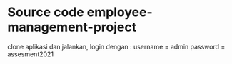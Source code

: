 # Source code employee-management-project

clone aplikasi dan 
jalankan, login dengan :
username = admin
password = assesment2021
